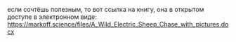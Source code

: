 если сочтёшь полезным, то вот ссылка на книгу, она в открытом доступе в электронном виде: https://markoff.science/files/A_Wild_Electric_Sheep_Chase_with_pictures.docx